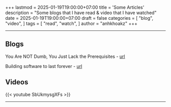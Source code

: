 +++
lastmod = 2025-01-19T19:00:00+07:00
title = 'Some Articles'
description = "Some blogs that I have read & video that I have watched"
date = 2025-01-19T19:00:00+07:00
draft = false
categories = [
    "blog",
    "video",
]
tags = [
    "read",
    "watch",
]
author = "anhkhoakz"
+++

---

## Blogs

You Are NOT Dumb, You Just Lack the Prerequisites - [url
](https://lelouch.dev/blog/you-are-probably-not-dumb/)

Building software to last forever - [url
](https://herman.bearblog.dev/building-software-to-last-forever/)

## Videos

{{< youtube SbUkmysgXFs  >}}


---
